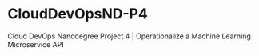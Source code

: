# CloudDevOpsND-P4
Cloud DevOps Nanodegree Project 4 | Operationalize a Machine Learning Microservice API
